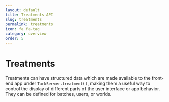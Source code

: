 ```yaml
---
layout: default
title: Treatments API
slug: treatments
permalink: treatments
icon: fa fa-tag   
category: overview
order: 5
---
```


# Treatments 

Treatments can have structured data which are made
available to the front-end app under `TurkServer.treatment()`, making
them a useful way to control the display of different parts of the
user interface or app behavior. They can be defined for batches,
users, or worlds.
